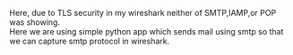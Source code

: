 Here, due to TLS security in my wireshark neither of SMTP,IAMP,or POP was showing.  
Here we are using simple python app which sends mail using smtp so that we can capture smtp protocol in wireshark.  